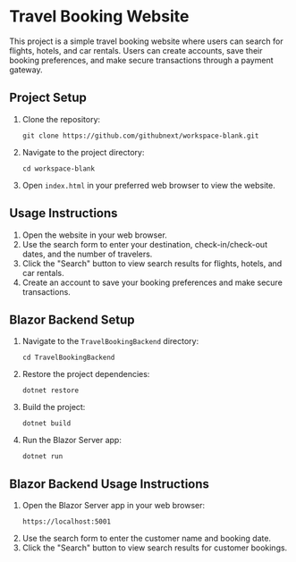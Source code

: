 # Travel Booking Website

This project is a simple travel booking website where users can search for flights, hotels, and car rentals. Users can create accounts, save their booking preferences, and make secure transactions through a payment gateway.

## Project Setup

1. Clone the repository:
    ```
    git clone https://github.com/githubnext/workspace-blank.git
    ```
2. Navigate to the project directory:
    ```
    cd workspace-blank
    ```
3. Open `index.html` in your preferred web browser to view the website.

## Usage Instructions

1. Open the website in your web browser.
2. Use the search form to enter your destination, check-in/check-out dates, and the number of travelers.
3. Click the "Search" button to view search results for flights, hotels, and car rentals.
4. Create an account to save your booking preferences and make secure transactions.

## Blazor Backend Setup

1. Navigate to the `TravelBookingBackend` directory:
    ```
    cd TravelBookingBackend
    ```
2. Restore the project dependencies:
    ```
    dotnet restore
    ```
3. Build the project:
    ```
    dotnet build
    ```
4. Run the Blazor Server app:
    ```
    dotnet run
    ```

## Blazor Backend Usage Instructions

1. Open the Blazor Server app in your web browser:
    ```
    https://localhost:5001
    ```
2. Use the search form to enter the customer name and booking date.
3. Click the "Search" button to view search results for customer bookings.
